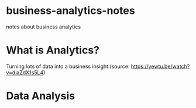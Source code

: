 # business-analytics-notes
notes about business analytics 

# What is Analytics?
Turning lots of data into a business insight.(source: https://yewtu.be/watch?v=diaZdX1s5L4)

# Data Analysis


